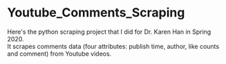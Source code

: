 # Youtube_Comments_Scraping

Here's the python scraping project that I did for Dr. Karen Han in Spring 2020. </br>
It scrapes comments data (four attributes: publish time, author, like counts and comment) from Youtube videos.
